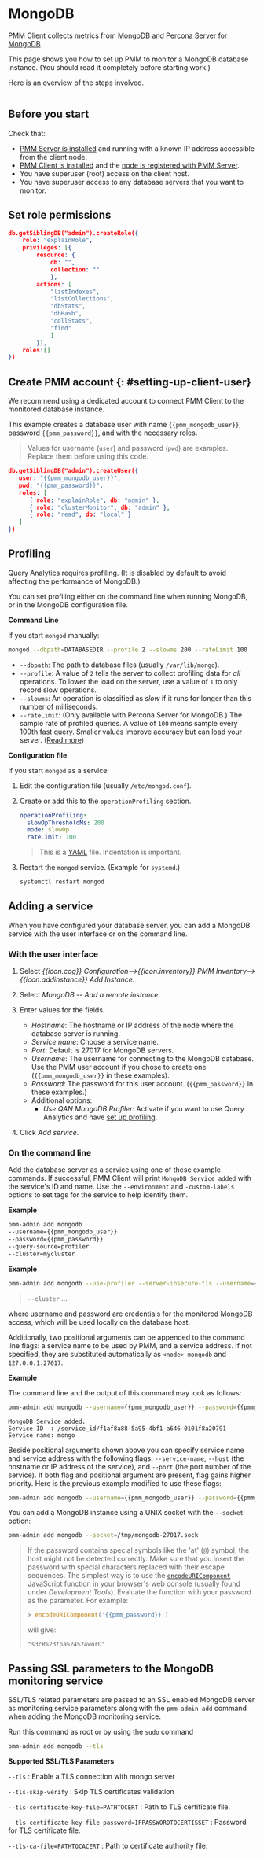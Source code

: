 # MongoDB

PMM Client collects metrics from [MongoDB][MONGODB] and [Percona Server for MongoDB][PSMDB].

This page shows you how to set up PMM to monitor a MongoDB database instance. (You should read it completely before starting work.)

Here is an overview of the steps involved.

```plantuml source="_resources/diagrams/Setting-Up_Client_MongoDB.puml"
```

## Before you start

Check that:

- [PMM Server is installed](../server/index.md) and running with a known IP address accessible from the client node.
- [PMM Client is installed](index.md) and the [node is registered with PMM Server](index.md#register).
- You have superuser (root) access on the client host.
- You have superuser access to any database servers that you want to monitor.




<!--
**Supported versions of MongoDB**

Query Analytics supports MongoDB version 3.2 or higher.
-->

## Set role permissions

```json
db.getSiblingDB("admin").createRole({
    role: "explainRole",
    privileges: [{
        resource: {
            db: "",
            collection: ""
            },
        actions: [
            "listIndexes",
            "listCollections",
            "dbStats",
            "dbHash",
            "collStats",
            "find"
            ]
        }],
    roles:[]
})
```

## Create PMM account {: #setting-up-client-user}

We recommend using a dedicated account to connect PMM Client to the monitored database instance.

This example creates a database user with name `{{pmm_mongodb_user}}`, password `{{pmm_password}}`, and with the necessary roles.

> Values for username (`user`) and password (`pwd`) are examples. Replace them before using this code.

```json
db.getSiblingDB("admin").createUser({
   user: "{{pmm_mongodb_user}}",
   pwd: "{{pmm_password}}",
   roles: [
      { role: "explainRole", db: "admin" },
      { role: "clusterMonitor", db: "admin" },
      { role: "read", db: "local" }
   ]
})
```




## Profiling

Query Analytics requires profiling. (It is disabled by default to avoid affecting the performance of MongoDB.)

You can set profiling either on the command line when running MongoDB, or in the MongoDB configuration file.

**Command Line**

If you start `mongod` manually:


```sh
mongod --dbpath=DATABASEDIR --profile 2 --slowms 200 --rateLimit 100
```

- `--dbpath`: The path to database files (usually `/var/lib/mongo`).
- `--profile`: A value of `2` tells the server to collect profiling data for *all* operations. To lower the load on the server, use a value of `1` to only record slow operations.
- `--slowms`: An operation is classified as *slow* if it runs for longer than this number of milliseconds.
- `--rateLimit`: (Only available with Percona Server for MongoDB.) The sample rate of profiled queries. A value of `100` means sample every 100th fast query. Smaller values improve accuracy but can load your server. ([Read more][PSMDB_RATELIMIT])

**Configuration file**

If you start `mongod` as a service:

1. Edit the configuration file (usually `/etc/mongod.conf`).

2. Create or add this to the `operationProfiling` section.

    ```yml
    operationProfiling:
      slowOpThresholdMs: 200
      mode: slowOp
      rateLimit: 100
    ```

    > This is a [YAML](http://yaml.org/spec/) file. Indentation is important.

3. Restart the `mongod` service. (Example for `systemd`.)

    ```sh
    systemctl restart mongod
    ```

## Adding a service

When you have configured your database server, you can add a MongoDB service with the user interface or on the command line.

### With the user interface

1. Select *{{icon.cog}} Configuration-->{{icon.inventory}} PMM Inventory-->{{icon.addinstance}} Add Instance*.
2. Select *MongoDB -- Add a remote instance*.
3. Enter values for the fields.
    - *Hostname*: The hostname or IP address of the node where the database server is running.
    - *Service name*: Choose a service name.
    - *Port*: Default is 27017 for MongoDB servers.
    - *Username*: The username for connecting to the MongoDB database. Use the PMM user account if you chose to create one (`{{pmm_mongodb_user}}` in these examples).
    - *Password*: The password for this user account. (`{{pmm_password}}` in these examples.)
    - Additional options:
        - *Use QAN MongoDB Profiler*: Activate if you want to use Query Analytics and have [set up profiling](#profiling).

4. Click *Add service*.


### On the command line

Add the database server as a service using one of these example commands. If successful, PMM Client will print `MongoDB Service added` with the service's ID and name. Use the `--environment` and `-custom-labels` options to set tags for the service to help identify them.

**Example**


```sh
pmm-admin add mongodb
--username={{pmm_mongodb_user}}
--password={{pmm_password}}
--query-source=profiler
--cluster=mycluster
```

**Example**

```sh
pmm-admin add mongodb --use-profiler --server-insecure-tls --username={{pmm_mongodb_user}} --password={{pmm_password}} --server-url=https://<pmm_ip>:443
```

> `--cluster` ...

where username and password are credentials for the monitored MongoDB access, which will be used locally on the database host.

Additionally, two positional arguments can be appended to the command line flags: a service name to be used by PMM, and a service address. If not specified, they are substituted automatically as `<node>-mongodb` and `127.0.0.1:27017`.

**Example**

The command line and the output of this command may look as follows:

```sh
pmm-admin add mongodb --username={{pmm_mongodb_user}} --password={{pmm_password}} mongo 127.0.0.1:27017
```

```
MongoDB Service added.
Service ID  : /service_id/f1af8a88-5a95-4bf1-a646-0101f8a20791
Service name: mongo
```

Beside positional arguments shown above you can specify service name and service address with the following flags: `--service-name`, `--host` (the hostname or IP address of the service), and `--port` (the port number of the service). If both flag and positional argument are present, flag gains higher priority. Here is the previous example modified to use these flags:

```sh
pmm-admin add mongodb --username={{pmm_mongodb_user}} --password={{pmm_password}} --service-name=mongo --host=127.0.0.1 --port=27017
```

You can add a MongoDB instance using a UNIX socket with the `--socket` option:

```sh
pmm-admin add mongodb --socket=/tmp/mongodb-27017.sock
```

> If the password contains special symbols like the 'at' (`@`) symbol, the host might not be detected correctly. Make sure that you insert the password with special characters replaced with their escape sequences. The simplest way is to use the [`encodeURIComponent`][ENCODE_URI] JavaScript function in your browser's web console (usually found under *Development Tools*). Evaluate the function with your password as the parameter. For example:
>
> ```js
> > encodeURIComponent('{{pmm_password}}')
> ```
> will give:
> ```
> "s3cR%23tpa%24%24worD"
> ```

[ENCODE_URI]: https://developer.mozilla.org/en-US/docs/Web/JavaScript/Reference/Global_Objects/encodeURIComponent

## Passing SSL parameters to the MongoDB monitoring service

SSL/TLS related parameters are passed to an SSL enabled MongoDB server as
monitoring service parameters along with the `pmm-admin add` command when adding
the MongoDB monitoring service.

Run this command as root or by using the `sudo` command

```sh
pmm-admin add mongodb --tls
```

**Supported SSL/TLS Parameters**

`--tls`
: Enable a TLS connection with mongo server

`--tls-skip-verify`
: Skip TLS certificates validation

`--tls-certificate-key-file=PATHTOCERT`
: Path to TLS certificate file.

`--tls-certificate-key-file-password=IFPASSWORDTOCERTISSET`
: Password for TLS certificate file.

`--tls-ca-file=PATHTOCACERT`
: Path to certificate authority file.




[MONGODB]: https://www.mongodb.com/
[PSMDB]: https://www.percona.com/software/mongodb/percona-server-for-mongodb
[PSMDB_RATELIMIT]: https://www.percona.com/doc/percona-server-for-mongodb/LATEST/rate-limit.html#enabling-the-rate-limit